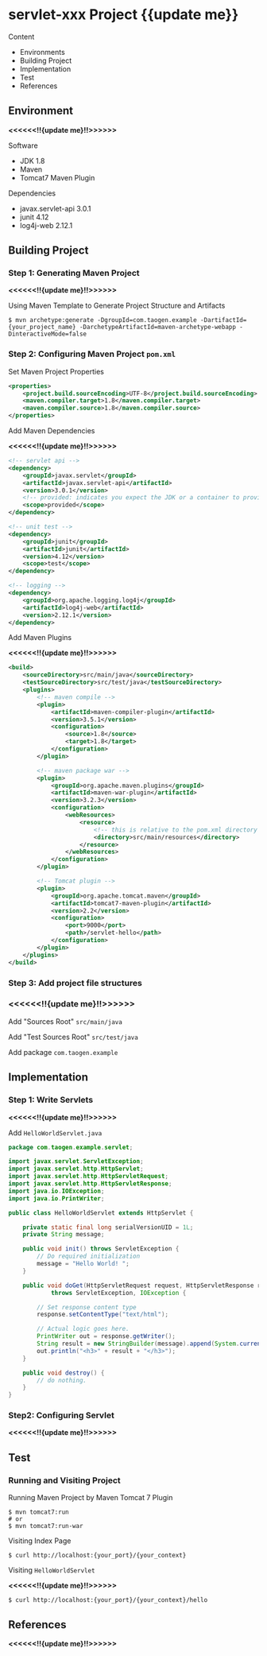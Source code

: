 # servlet-xxx Project {{update me}}

Content

- Environments
- Building Project
- Implementation
- Test
- References

## Environment

**<<<<<<!!{update me}!!>>>>>>**

Software

- JDK 1.8
- Maven
- Tomcat7 Maven Plugin

Dependencies

- javax.servlet-api 3.0.1
- junit 4.12
- log4j-web 2.12.1



## Building Project

### Step 1: Generating Maven Project

**<<<<<<!!{update me}!!>>>>>>**

Using Maven Template to Generate Project Structure and Artifacts

```shell
$ mvn archetype:generate -DgroupId=com.taogen.example -DartifactId={your_project_name} -DarchetypeArtifactId=maven-archetype-webapp -DinteractiveMode=false
```

### Step 2: Configuring Maven Project `pom.xml`

Set Maven Project Properties

```xml
<properties>
    <project.build.sourceEncoding>UTF-8</project.build.sourceEncoding>
    <maven.compiler.target>1.8</maven.compiler.target>
    <maven.compiler.source>1.8</maven.compiler.source>
</properties>
```

Add Maven Dependencies

**<<<<<<!!{update me}!!>>>>>>**

```xml
<!-- servlet api -->
<dependency>
    <groupId>javax.servlet</groupId>
    <artifactId>javax.servlet-api</artifactId>
    <version>3.0.1</version>
    <!-- provided: indicates you expect the JDK or a container to provide the dependency at runtime. set the dependency on the Servlet API and related Java EE APIs to scope provided because the web container provides those classes. -->
    <scope>provided</scope>
</dependency>

<!-- unit test -->
<dependency>
    <groupId>junit</groupId>
    <artifactId>junit</artifactId>
    <version>4.12</version>
    <scope>test</scope>
</dependency>

<!-- logging -->
<dependency>
    <groupId>org.apache.logging.log4j</groupId>
    <artifactId>log4j-web</artifactId>
    <version>2.12.1</version>
</dependency>
```

Add Maven Plugins  

**<<<<<<!!{update me}!!>>>>>>**

``` xml
<build>
    <sourceDirectory>src/main/java</sourceDirectory>
    <testSourceDirectory>src/test/java</testSourceDirectory>
    <plugins>
        <!-- maven compile -->
        <plugin>
            <artifactId>maven-compiler-plugin</artifactId>
            <version>3.5.1</version>
            <configuration>
                <source>1.8</source>
                <target>1.8</target>
            </configuration>
        </plugin>

        <!-- maven package war -->
        <plugin>
            <groupId>org.apache.maven.plugins</groupId>
            <artifactId>maven-war-plugin</artifactId>
            <version>3.2.3</version>
            <configuration>
                <webResources>
                    <resource>
                        <!-- this is relative to the pom.xml directory -->
                        <directory>src/main/resources</directory>
                    </resource>
                </webResources>
            </configuration>
        </plugin>

        <!-- Tomcat plugin -->
        <plugin>
            <groupId>org.apache.tomcat.maven</groupId>
            <artifactId>tomcat7-maven-plugin</artifactId>
            <version>2.2</version>
            <configuration>
                <port>9000</port>
                <path>/servlet-hello</path>
            </configuration>
        </plugin>
    </plugins>
</build>
```

### Step 3: Add project file structures  

### **<<<<<<!!{update me}!!>>>>>>**

Add "Sources Root" `src/main/java`

Add "Test Sources Root" `src/test/java`

Add package `com.taogen.example`



## Implementation

### Step 1: Write Servlets

**<<<<<<!!{update me}!!>>>>>>**

Add `HelloWorldServlet.java`

```java
package com.taogen.example.servlet;

import javax.servlet.ServletException;
import javax.servlet.http.HttpServlet;
import javax.servlet.http.HttpServletRequest;
import javax.servlet.http.HttpServletResponse;
import java.io.IOException;
import java.io.PrintWriter;

public class HelloWorldServlet extends HttpServlet {

    private static final long serialVersionUID = 1L;
    private String message;

    public void init() throws ServletException {
        // Do required initialization
        message = "Hello World! ";
    }

    public void doGet(HttpServletRequest request, HttpServletResponse response)
            throws ServletException, IOException {

        // Set response content type
        response.setContentType("text/html");

        // Actual logic goes here.
        PrintWriter out = response.getWriter();
        String result = new StringBuilder(message).append(System.currentTimeMillis()).toString();
        out.println("<h3>" + result + "</h3>");
    }

    public void destroy() {
        // do nothing.
    }
}

```

### Step2: Configuring Servlet 

**<<<<<<!!{update me}!!>>>>>>**



## Test

### Running and Visiting Project

Running Maven Project by Maven Tomcat 7 Plugin

```shell
$ mvn tomcat7:run
# or
$ mvn tomcat7:run-war
```

Visiting Index Page

```shell
$ curl http://localhost:{your_port}/{your_context}
```

Visiting `HelloWorldServlet`  

**<<<<<<!!{update me}!!>>>>>>**

```shell
$ curl http://localhost:{your_port}/{your_context}/hello
```



## References

**<<<<<<!!{update me}!!>>>>>>**